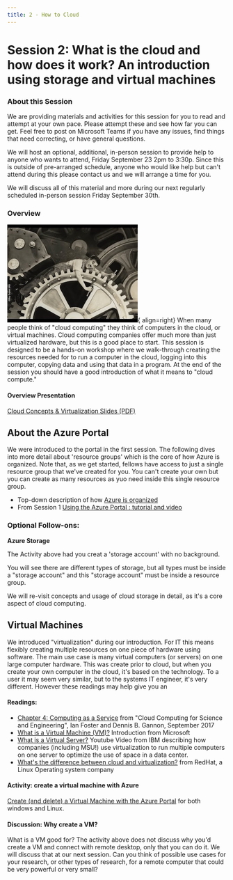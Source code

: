```yaml
---
title: 2 - How to Cloud
---
```


# Session 2: What is the cloud and how does it work?  An introduction using storage and virtual machines

### About this Session

We are providing materials and activities for this session for you to read and attempt at your own pace.   Please attempt these and see how far you can get.   Feel free to post on Microsoft Teams if you have any issues, find things that need correcting, or have general questions.   

We will host an optional, additional, in-person session to provide help to anyone who wants to attend, Friday September 23 2pm to 3:30p.  Since this is outside of pre-arranged schedule, anyone who would like help but can't attend during this please contact us and we will arrange a time for you.   

We will discuss all of this material and more during our next regularly scheduled in-person session Friday September 30th. 

### Overview

![Chaplin still from Modern Times 1936](../img/chaplin_clockworks.jpg){ align=right} When many people think of "cloud computing" they think of computers in the cloud, or virtual machines.   Cloud computing companies offer much more than just virtualized hardware, but this is a good place to start.   This session is designed to be a hands-on workshop where we walk-through creating the resources needed for to run a computer in the cloud, logging into this computer, copying data and using that data in a program.    At the end of the session you should have a good introduction of what it means to "cloud compute."

#### Overview Presentation

[Cloud Concepts & Virtualization Slides (PDF)](../topics/CCF-session-2-how-to-cloud-slides.pdf)
 

## About the Azure Portal

We were introduced to the portal in the first session.   The following dives into more detail about 'resource groups' which is the core of how Azure is organized.  Note that, as we get started, fellows have access to just a single resource group that we've created for you.  You can't create your own but you can create as many resources as yuo need inside this single resource group.  


 - Top-down description of how [Azure is organized](../topics/azure_organization.md)
 - From Session 1 [Using the Azure Portal : tutorial and video](../exercises/azure_portal_walkthrough.md)

### Optional Follow-ons: 

**Azure Storage**

The Activity above had you creat a 'storage account' with no background.  

You will see there are different types of storage, but all types must be inside a "storage account" and this "storage account" must be inside a resource group.  

We will re-visit concepts and usage of cloud storage in detail, as it's a core aspect of cloud computing.    

## Virtual Machines
 
We introduced "virtualization" during our introduction.  For IT this means flexibly creating multiple resources on one piece of hardware using software.  The main use case is many virtual computers (or servers) on one large computer hardware.   This was create prior to cloud, but when you create your own computer in the cloud, it's based on the technology.  To a user it may seem very similar, but to the systems IT engineer, it's very different.     However these readings may help give you an 

#### Readings:

- [Chapter 4: Computing as a Service](https://s3.us-east-2.amazonaws.com/a-book/computing.html) from "Cloud Computing for Science and Engineering", Ian Foster and Dennis B. Gannon, September 2017
- [What is a Virtual Machine (VM)?](https://azure.microsoft.com/en-us/overview/what-is-a-virtual-machine/)  Introduction from Microsoft
- [What is a Virtual Server?](https://www.youtube.com/watch?v=42fwh_1KP_o) Youtube Video from 
IBM describing how companies (including MSU!) use virtualization to run multiple computers on one server to optimize the use of space in a data center. 
- [What's the difference between cloud and virtualization?](https://www.redhat.com/en/topics/cloud-computing/cloud-vs-virtualization) from RedHat, a Linux Operating system company

#### Activity: create a virtual machine with Azure

[Create (and delete) a Virtual Machine with the Azure Portal](../exercises/azure_vm_walkthrough.md) for both windows and Linux. 


#### Discussion: Why create a VM?

What is a VM good for?   The activity above does not discuss why you'd create a VM and connect with remote desktop, only that you can do it.   We will discuss that at our next session.  Can you think of possible use cases for your research, or other types of research, for a remote computer that could be very powerful or very small?



<!-- note: move costs, service levels and other things to a later session -->

<!-- 

  - [The NIST Definition of Cloud Computing](https://nvlpubs.nist.gov/nistpubs/Legacy/SP/nistspecialpublication800-145.pdf)  The framework that most widely used to describe aspects of cloud computing, and categorize cloud sevices. 
  - [Microsoft Reference Architecture: What is Infrastructure as a Service?](https://social.technet.microsoft.com/wiki/contents/articles/4633.microsoft-reference-architecture-what-is-infrastructure-as-a-service.aspx)
  - [Orientation Azure Portal](https://docs.microsoft.com/en-us/azure/azure-portal/azure-portal-overview#getting-around-the-portal)
  
#### Cloud costs (it's own distinct topic)

- [Determining Azure Costs](costs/azure_cloud_cost_basics.md) 
- 
additional topic
[Summary of Cloud Interfaces](intro_to_cloud_interfaces.md)
- -->




